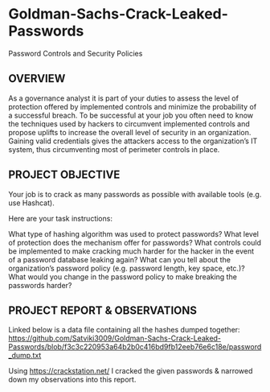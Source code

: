 # Goldman-Sachs-Crack-Leaked-Passwords
Password Controls and Security Policies

OVERVIEW
-----------------------------------------------------------------------------------------------------------------------------------------------------------
As a governance analyst it is part of your duties to assess the level of protection offered by implemented controls and minimize the probability of a successful breach. To be successful at your job you often need to know the techniques used by hackers to circumvent implemented controls and propose uplifts to increase the overall level of security in an organization. Gaining valid credentials gives the attackers access to the organization’s IT system, thus circumventing most of perimeter controls in place.

PROJECT OBJECTIVE
-----------------------------------------------------------------------------------------------------------------------------------------------------------
Your job is to crack as many passwords as possible with available tools (e.g. use Hashcat).

Here are your task instructions:

What type of hashing algorithm was used to protect passwords?
What level of protection does the mechanism offer for passwords?
What controls could be implemented to make cracking much harder for the hacker in the event of a password database leaking again?
What can you tell about the organization’s password policy (e.g. password length, key space, etc.)?
What would you change in the password policy to make breaking the passwords harder?

PROJECT REPORT & OBSERVATIONS
-----------------------------------------------------------------------------------------------------------------------------------------------------------
Linked below is a data file containing all the hashes dumped together:
https://github.com/Satviki3009/Goldman-Sachs-Crack-Leaked-Passwords/blob/f3c3c220953a64b2b0c416bd9fb12eeb76e6c18e/password_dump.txt

Using https://crackstation.net/ I cracked the given passwords & narrowed down my observations into this report. 
